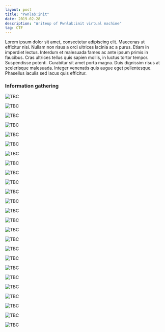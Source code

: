 ```yaml
---
layout: post
title: "Pwnlab:init"
date: 2019-02-28 
description: "Writeup of Pwnlab:init virtual machine"
tag: CTF
---
```


Lorem ipsum dolor sit amet, consectetur adipiscing elit. Maecenas ut efficitur nisi. Nullam non risus a orci ultrices lacinia ac a purus. Etiam in imperdiet lectus. Interdum et malesuada fames ac ante ipsum primis in faucibus. Cras ultrices tellus quis sapien mollis, in luctus tortor tempor. Suspendisse potenti. Curabitur sit amet porta magna. Duis dignissim risus at scelerisque malesuada. Integer venenatis quis augue eget pellentesque. Phasellus iaculis sed lacus quis efficitur.

### Information gathering

![](/images/posts/Pwnlab:init/img1.png "TBC")

![](/images/posts/Pwnlab:init/img2.png "TBC")

![](/images/posts/Pwnlab:init/img3.png "TBC")

![](/images/posts/Pwnlab:init/img4.png "TBC")

![](/images/posts/Pwnlab:init/img5.png "TBC")

![](/images/posts/Pwnlab:init/img6.png "TBC")

![](/images/posts/Pwnlab:init/img7.png "TBC")

![](/images/posts/Pwnlab:init/img8.png "TBC")

![](/images/posts/Pwnlab:init/img9.png "TBC")

![](/images/posts/Pwnlab:init/img10.png "TBC")

![](/images/posts/Pwnlab:init/img11.png "TBC")

![](/images/posts/Pwnlab:init/img12.png "TBC")

![](/images/posts/Pwnlab:init/img13.png "TBC")

![](/images/posts/Pwnlab:init/img14.png "TBC")

![](/images/posts/Pwnlab:init/img15.png "TBC")

![](/images/posts/Pwnlab:init/img16.png "TBC")

![](/images/posts/Pwnlab:init/img17.png "TBC")

![](/images/posts/Pwnlab:init/img18.png "TBC")

![](/images/posts/Pwnlab:init/img19.png "TBC")

![](/images/posts/Pwnlab:init/img20.png "TBC")

![](/images/posts/Pwnlab:init/img21.png "TBC")

![](/images/posts/Pwnlab:init/img22.png "TBC")

![](/images/posts/Pwnlab:init/img23.png "TBC")

![](/images/posts/Pwnlab:init/img24.png "TBC")

![](/images/posts/Pwnlab:init/img25.png "TBC")